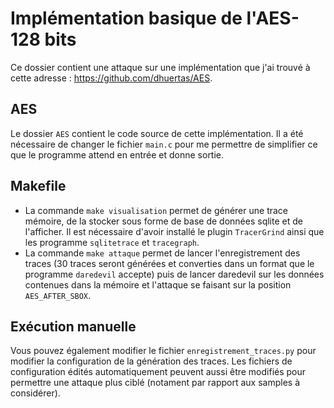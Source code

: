 # Implémentation basique de l'AES-128 bits

Ce dossier contient une attaque sur une implémentation que j'ai trouvé à cette adresse : https://github.com/dhuertas/AES.

## AES

Le dossier `AES` contient le code source de cette implémentation. Il a été nécessaire de changer le fichier `main.c` pour me permettre de simplifier ce que le programme attend en entrée et donne sortie.

## Makefile

* La commande `make visualisation` permet de générer une trace mémoire, de la stocker sous forme de base de données sqlite et de l'afficher. Il est nécessaire d'avoir installé le plugin `TracerGrind` ainsi que les programme `sqlitetrace` et `tracegraph`.
* La commande `make attaque` permet de lancer l'enregistrement des traces (30 traces seront générées et converties dans un format que le programme `daredevil` accepte) puis de lancer daredevil sur les données contenues dans la mémoire et l'attaque se faisant sur la position `AES_AFTER_SBOX`.

## Exécution manuelle

Vous pouvez également modifier le fichier `enregistrement_traces.py` pour modifier la configuration de la génération des traces. Les fichiers de configuration édités automatiquement peuvent aussi être modifiés pour permettre une attaque plus ciblé (notament par rapport aux samples à considérer).